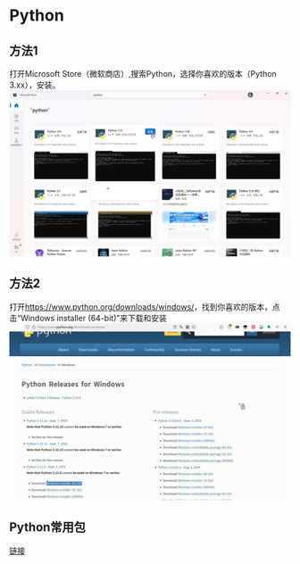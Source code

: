 # Python

## 方法1
打开Microsoft Store（微软商店）,搜索Python，选择你喜欢的版本（Python 3.xx），安装。
![py ms store](./py_ms.png)

## 方法2
打开<https://www.python.org/downloads/windows/>，找到你喜欢的版本，点击“Windows installer (64-bit)”来下载和安装
![py site](./py_site.png)

## Python常用包
[链接](../py.md)